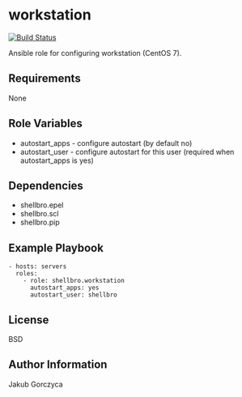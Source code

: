 workstation
===========

[![Build Status](https://travis-ci.org/shellbro/ansible-role-workstation.svg?branch=master)](https://travis-ci.org/shellbro/ansible-role-workstation)

Ansible role for configuring workstation (CentOS 7).

Requirements
------------

None

Role Variables
--------------

* autostart_apps - configure autostart (by default no)
* autostart_user - configure autostart for this user (required when
autostart_apps is yes)

Dependencies
------------

* shellbro.epel
* shellbro.scl
* shellbro.pip

Example Playbook
----------------

    - hosts: servers
      roles:
        - role: shellbro.workstation
          autostart_apps: yes
          autostart_user: shellbro

License
-------

BSD

Author Information
------------------

Jakub Gorczyca
